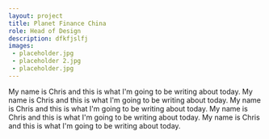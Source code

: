```yaml
---
layout: project
title: Planet Finance China
role: Head of Design
description: dfkfjslfj
images: 
 - placeholder.jpg
 - placeholder 2.jpg
 - placeholder.jpg
---
```



My name is Chris and this is what I'm going to be writing about today. My name is Chris and this is what I'm going to be writing about today. My name is Chris and this is what I'm going to be writing about today. My name is Chris and this is what I'm going to be writing about today. My name is Chris and this is what I'm going to be writing about today.

